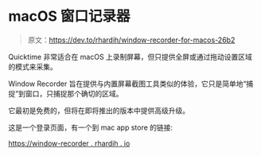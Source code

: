 # macOS 窗口记录器

> 原文：<https://dev.to/rhardih/window-recorder-for-macos-26b2>

Quicktime 非常适合在 macOS 上录制屏幕，但只提供全屏或通过拖动设置区域的模式来采集。

Window Recorder 旨在提供与内置屏幕截图工具类似的体验，它只是简单地“捕捉”到窗口，只捕捉那个确切的区域。

它最初是免费的，但将在即将推出的版本中提供高级升级。

这是一个登录页面，有一个到 mac app store 的链接:

[https://window-recorder . rhardih . io](https://window-recorder.rhardih.io)
